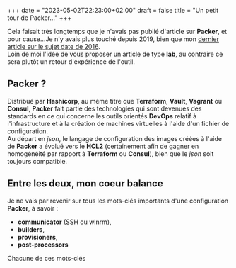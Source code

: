 +++
date = "2023-05-02T22:23:00+02:00"
draft = false
title = "Un petit tour de Packer..."
+++

Cela faisait très longtemps que je n'avais pas publié d'article sur **Packer**, et pour cause...Je n'y avais plus touché depuis 2019, bien que mon [dernier article sur le sujet date de 2016](http://www.ageekslab.com/lab/lab23/).  
Loin de moi l'idée de vous proposer un article de type **lab**, au contraire ce sera plutôt un retour d'expérience de l'outil.

## Packer ?
Distribué par **Hashicorp**, au même titre que **Terraform**, **Vault**, **Vagrant** ou **Consul**, **Packer** fait partie des technologies qui sont devenues des standards en ce qui concerne les outils orientés **DevOps** relatif à l'infrastructure et à la création de machines virtuelles à l'aide d'un fichier de configuration.  
Au départ en *json*, le langage de configuration des images créées à l'aide de **Packer** a évolué vers le **HCL2** (certainement afin de gagner en homogénéité par rapport à **Terraform** ou **Consul**), bien que le *json* soit toujours compatible.  

## Entre les deux, mon coeur balance
Je ne vais par revenir sur tous les mots-clés importants d'une configuration **Packer**, à savoir :  
- **communicator** (SSH ou winrm),  
- **builders**,  
- **provisioners**,  
- **post-processors**

Chacune de ces mots-clés 